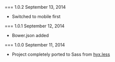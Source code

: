 === 1.0.2 September 13, 2014

- Switched to mobile first 

=== 1.0.1 September 12, 2014

- Bower.json added

=== 1.0.0 September 11, 2014

- Project completely ported to Sass from [hyx.less](https://github.com/thinkxl/hyx.less)

